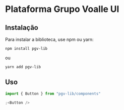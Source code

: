 # Plataforma Grupo Voalle UI

## Instalação

Para instalar a biblioteca, use npm ou yarn:

`npm install pgv-lib`

ou

`yarn add pgv-lib`

## Uso

```javascript
import { Button } from "pgv-lib/components"

;<Button />
```
